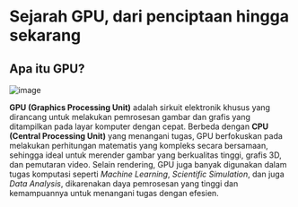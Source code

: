 # Sejarah GPU, dari penciptaan hingga sekarang

## Apa itu GPU?

![image](https://github.com/user-attachments/assets/0efcf330-665b-48c0-ad35-847c7dc1781d)

**GPU (Graphics Processing Unit)** adalah sirkuit elektronik khusus yang dirancang untuk melakukan pemrosesan gambar dan grafis yang ditampilkan pada layar komputer dengan cepat. Berbeda dengan **CPU (Central Processing Unit)** yang menangani tugas, GPU berfokuskan pada melakukan perhitungan matematis yang kompleks secara bersamaan, sehingga ideal untuk merender gambar yang berkualitas tinggi, grafis 3D, dan pemutaran video. Selain rendering, GPU juga banyak digunakan dalam tugas komputasi seperti _Machine Learning_, _Scientific Simulation_, dan juga _Data Analysis_, dikarenakan daya pemrosesan yang tinggi dan kemampuannya untuk menangani tugas dengan efesien.

